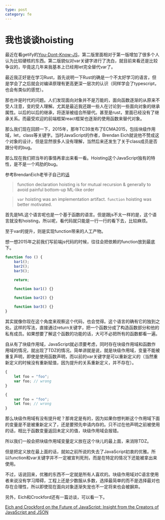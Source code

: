 ```yaml
---
type: post
category: fe
---
```

# 我也谈谈hoisting

最近在看getify的[You-Dont-Know-JS](https://github.com/getify/You-Dont-Know-JS)，第二版里面相对于第一版增加了很多个人认为比较硬核的东西。第二版貌似对var关键字进行了洗白，就目前来看还是比较争议的，毕竟这几年来我基本上已经用let完全替代var了。

最近我正好是在学习Rust，首先说明一下Rust的确是一个不太好学习的语言，但是学会了之后就会对编译原理有更高更深一层次的认识（同样学会了typescript，也会有类似的感觉）。

那也许是时代的问题。人们发现面向对象并不是万能的，面向函数逐渐的从原来不受人注意，变的受人理解。尤其是最近我还跟一些人在讨论到一些面向对象的继承属性。以后的以后的继承，将逐渐被组合所替代。甚至是rust，里面已经没有了继承关系。而最受欢迎的前端框架react框架也逐渐的使用函数来替代对象。

那么我们现在回顾一下，2015年，那年TC39发布了ECMA2015，包括块级作用域，let，class等关键字。当时JavaScript的作者，Brendan Eich就说他不赞成这个对象的设计，但是显然很多人没有理解，当然后来还发生了关于class成员是否跟分号的bug。


那么现在我们把当年的事情再拿出来看一看。Hoisting这个JavaScript独有的特性，是不是一个鸡肋的bug。

参考BrendanEich老爷子自己的[话](https://twitter.com/brendaneich/status/562313394431078400)

> function declaration hoisting is for mutual recursion & generally to avoid painful bottom-up ML-like order

>  `var` hoisting was an implementation artifact. `function` hoisting was better motivated.

首先是ML这个语言呢也是一个基于函数的语言。但是跟js不太一样的是，这个语言就没有hoisting，所以呢，看代码就只能是一行一行的看下去，比较麻烦。

至于var的提升，则是实现function带来的人工产物。

想一想2015年之前我们写前端js代码的时候，往往会把依赖的function放到最底下。

```javascript
function foo () {
    bar1();
    bar2();
    bar3();

    return;

    function bar1() {}

    function bar2() {}
    
    function bar3() {}
}
```

其实就像你现在这个角度来观察这个代码，也会觉得。这个语言的确有它的独到之处。这样的写法，直接通过return关键字，把一个函数分成了构造函数部分和他的私有成员。如果想要了解这个函数的功能的话，大可不必把所有的函数都看一遍。

自从有了块级作用域，JavaScript就必须要考虑，同时存在块级作用域和函数作用域的情况，就出现了TDZ的情况。简单讲就是说，就是块级作用域，变量不能被重复声明，即使是使用函数声明，而以前的var关键字是可以重新定义的（当然重新定义的时候没有重新赋值，因为提升的关系重新定义，并不存在）。

```javascript
{
    let foo = "foo";
    var foo; // wrong
}
```

```javascript
{
    var foo = "foo";
    let foo; // wrong
}
```

那么块级作用域有没有提升呢？那肯定是有的，因为如果你想判断这个作用域下面的变量是不是被重新定义了，还是要预先申请内存的。只不过在他声明之前被使用的话，相比于函数变量返回未定义的值，块级作用域会报错。

所以我们一般会把块级作用域变量定义放在这个块儿的最上面，来消除TDZ。

但是把定义放在最上面的话，就如之前所说的失去了JavaScript初衷的优雅。所以function和var关键字并不一定被宣判死刑，而是在特定的情况下还能被拿出来使用。

不过，话说回来，优雅的东西不一定就是所有人喜欢的。块级作用域对C语言使用者来说没有学习障碍，工程上还是少数服从多数，选择最简单的而不是选择最对也存在合理性，所以即使现在面向对象逐渐失宠也不一定将来也会被摒弃。

另外，Eich和Crockford还有一篇访谈，可以看一下。

[Eich and Crockford on the Future of JavaScript: Insight from the Creators of JavaScript and JSON](https://www.infoq.com/news/2018/07/eich-crockford-js-future/)

